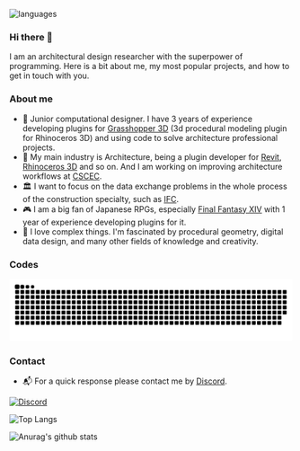 ![languages](https://raw.githubusercontent.com/jonacruz89/SAWARATSUKI.ServiceLogos/main/C%23/C%23.png)

### Hi there 👋
I am an architectural design researcher with the superpower of programming. Here is a bit about me, my most popular projects, and how to get in touch with you.

### About me
- 🦗 Junior computational designer. I have 3 years of experience developing plugins for [Grasshopper 3D](https://www.grasshopper3d.com/) (3d procedural modeling plugin for Rhinoceros 3D) and using code to solve architecture professional projects. 
- 🏢 My main industry is Architecture, being a plugin developer for [Revit](https://www.autodesk.com/products/revit/overview), [Rhinoceros 3D](https://www.rhino3d.com/) and so on. And I am working on improving architecture workflows at [CSCEC](https://www.cscec.com/).
- 🏛️ I want to focus on the data exchange problems in the whole process of the construction specialty, such as [IFC](https://github.com/buildingSMART/IFC4.3.x-development).
- 🎮 I am a big fan of Japanese RPGs, especially [Final Fantasy XIV](https://www.finalfantasyxiv.com/) with 1 year of experience developing plugins for it.
- 💖 I love complex things. I'm fascinated by procedural geometry, digital data design, and many other fields of knowledge and creativity.

### Codes

<picture>
  <source media="(prefers-color-scheme: dark)" srcset="https://raw.githubusercontent.com/ArchiDog1998/ArchiDog1998/output/github-contribution-grid-snake-dark.svg">
  <source media="(prefers-color-scheme: light)" srcset="https://raw.githubusercontent.com/ArchiDog1998/ArchiDog1998/output/github-contribution-grid-snake.svg">
  <img alt="github contribution grid snake animation" src="https://raw.githubusercontent.com/ArchiDog1998/ArchiDog1998/output/github-contribution-grid-snake.svg">
</picture>

### Contact
- 📬 For a quick response please contact me by [Discord](https://discord.com/users/1007293294100877322).

[![Discord](https://discordapp.com/api/guilds/1041530867526410361/embed.png?style=banner2)](https://discord.gg/m9CFSZVVBp)

![Top Langs](https://github-readme-stats.vercel.app/api/top-langs/?username=ArchiDog1998&layout=compact&theme=dark)

![Anurag's github stats](https://github-readme-stats.vercel.app/api?username=ArchiDog1998&show_icons=true&count_private=true&theme=dark)
